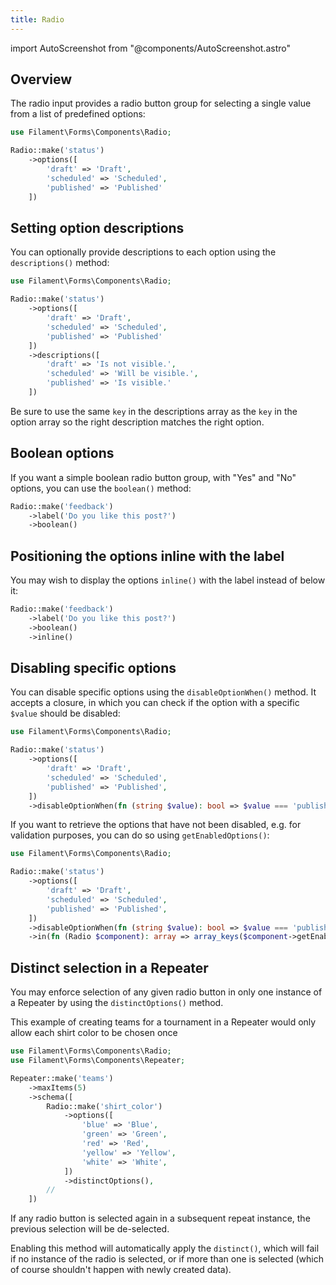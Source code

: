 ```yaml
---
title: Radio
---
```

import AutoScreenshot from "@components/AutoScreenshot.astro"

## Overview

The radio input provides a radio button group for selecting a single value from a list of predefined options:

```php
use Filament\Forms\Components\Radio;

Radio::make('status')
    ->options([
        'draft' => 'Draft',
        'scheduled' => 'Scheduled',
        'published' => 'Published'
    ])
```

<AutoScreenshot name="forms/fields/radio/simple" alt="Radio" version="3.x" />

## Setting option descriptions

You can optionally provide descriptions to each option using the `descriptions()` method:

```php
use Filament\Forms\Components\Radio;

Radio::make('status')
    ->options([
        'draft' => 'Draft',
        'scheduled' => 'Scheduled',
        'published' => 'Published'
    ])
    ->descriptions([
        'draft' => 'Is not visible.',
        'scheduled' => 'Will be visible.',
        'published' => 'Is visible.'
    ])
```

<AutoScreenshot name="forms/fields/radio/option-descriptions" alt="Radio with option descriptions" version="3.x" />

Be sure to use the same `key` in the descriptions array as the `key` in the option array so the right description matches the right option.

## Boolean options

If you want a simple boolean radio button group, with "Yes" and "No" options, you can use the `boolean()` method:

```php
Radio::make('feedback')
    ->label('Do you like this post?')
    ->boolean()
```

<AutoScreenshot name="forms/fields/radio/boolean" alt="Boolean radio" version="3.x" />

## Positioning the options inline with the label

You may wish to display the options `inline()` with the label instead of below it:

```php
Radio::make('feedback')
    ->label('Do you like this post?')
    ->boolean()
    ->inline()
```

<AutoScreenshot name="forms/fields/radio/inline" alt="Inline radio" version="3.x" />

## Disabling specific options

You can disable specific options using the `disableOptionWhen()` method. It accepts a closure, in which you can check if the option with a specific `$value` should be disabled:

```php
use Filament\Forms\Components\Radio;

Radio::make('status')
    ->options([
        'draft' => 'Draft',
        'scheduled' => 'Scheduled',
        'published' => 'Published',
    ])
    ->disableOptionWhen(fn (string $value): bool => $value === 'published')
```

<AutoScreenshot name="forms/fields/radio/disabled-option" alt="Radio with disabled option" version="3.x" />

If you want to retrieve the options that have not been disabled, e.g. for validation purposes, you can do so using `getEnabledOptions()`:

```php
use Filament\Forms\Components\Radio;

Radio::make('status')
    ->options([
        'draft' => 'Draft',
        'scheduled' => 'Scheduled',
        'published' => 'Published',
    ])
    ->disableOptionWhen(fn (string $value): bool => $value === 'published')
    ->in(fn (Radio $component): array => array_keys($component->getEnabledOptions()))
```

## Distinct selection in a Repeater

You may enforce selection of any given radio button in only one instance of a Repeater by using the `distinctOptions()` method.

This example of creating teams for a tournament in a Repeater would only allow each shirt color to be chosen once

```php
use Filament\Forms\Components\Radio;
use Filament\Forms\Components\Repeater;

Repeater::make('teams')
    ->maxItems(5)
    ->schema([  
        Radio::make('shirt_color')
            ->options([
                'blue' => 'Blue',
                'green' => 'Green',
                'red' => 'Red',
                'yellow' => 'Yellow',
                'white' => 'White',
            ])
            ->distinctOptions(),
        //
    ])
```

If any radio button is selected again in a subsequent repeat instance, the previous selection will be de-selected.

Enabling this method will automatically apply the `distinct()`, which will fail if no instance of the radio is selected, or if more than one is selected (which of course shouldn't happen with newly created data).
